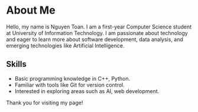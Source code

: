 # About Me

Hello, my name is Nguyen Toan. I am a first-year Computer Science student at University of Information Technology. I am passionate about technology and eager to learn more about software development, data analysis, and emerging technologies like Artificial Intelligence.

## Skills
- Basic programming knowledge in C++, Python.
- Familiar with tools like Git for version control.
- Interested in exploring areas such as AI, web development.

Thank you for visiting my page!
